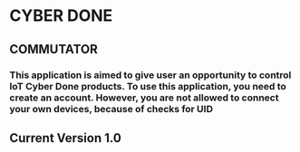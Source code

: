 # CYBER DONE #
## COMMUTATOR ##
### This application is aimed to give user an opportunity to control IoT Cyber Done products. To use this application, you need to create an account. However, you are not allowed to connect your own devices, because of checks for UID ###
## Current Version 1.0 ##